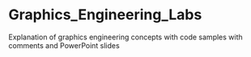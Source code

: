 # Graphics_Engineering_Labs
Explanation of graphics engineering concepts with code samples with comments and PowerPoint slides 
